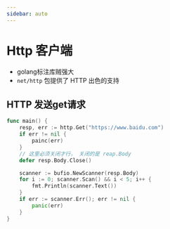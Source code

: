 ```yaml
---
sidebar: auto
---
```


# Http 客户端
- golang标注库贼强大
- `net/http` 包提供了 HTTP 出色的支持

## HTTP 发送get请求

~~~go
func main() {
    resp, err := http.Get("https://www.baidu.com")
    if err != nil {
        painc(err)
    }
    // 这里必须关闭才行， 关闭的是 reap.Body
    defer resp.Body.Close()

    scanner := bufio.NewScanner(resp.Body)
    for i := 0; scanner.Scan() && i < 5; i++ {
        fmt.Println(scanner.Text())
    }
    if err := scanner.Err(); err != nil {
        panic(err)
    }
}
~~~